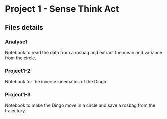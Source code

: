 # Project 1 - Sense Think Act

## Files details

### Analyse1

Notebook to read the data from a rosbag and extract the mean and variance from the circle.

### Project1-2

Notebook for the inverse kinematics of the Dingo.

### Project1-3

Notebook to make the Dingo move in a circle and save a rosbag from the trajectory.

